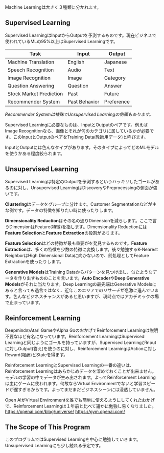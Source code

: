 Machine Learningは大きく３種類に分かれます。

## Supervised Learning

Supervised LearningはInputからOutputを予測するものです。現在ビジネスで使われているMLの95%以上はSupervised Learningです。

| Task                    | Input         | Output     |
|-------------------------|---------------|------------|
| Machine Translation     | English       | Japanese   |
| Speech Recognition      | Audio         | Text       |
| Image Recognition       | Image         | Category   |
| Question Answering      | Question      | Answer     |
| Stock Market Prediction | Past          | Future     |
| Recommender System      | Past Behavior | Preference |

*Recommender Systemは特殊でUnsupervised Learningの側面もあります。*

Supervised Learningに必要なものは、InputとOutputのペアです。例えばImage Recognitionなら、画像とそれが何のカテゴリに属しているかが必要です。このInputとOutputのペアをTraining Data(教師用データ)と呼びます。

InputとOutputには色んなタイプがあります。そのタイプによってどのMLモデルを使うかある程度絞られます。

## Unsupervised Learning

Supervised Learningは特定のOutputを予測するというハッキリしたゴールがあるのに対し、Unsupervised LearningはDiscoveryやPreprocessingの側面が強いです。

**Clustering**はデータをグループに分けます。Customer Segmentationなどが主な例です。データの特徴を知りたい時に使ったりします。

**Dimensionality Reduction**はその名の通りDimensionを減らします。ここで言うDimensionはFeature(特徴)を指します。Dimensionality Reductionには**Feature Selection**と**Feature Extraction**の役割があります。

**Feature Selection**はどの特徴が最も重要がを発見するものです。**Feature Extraction**は、多くの特徴を少数の特徴に変換します。後々勉強するK-Nearest NeighborはHigh Dimensional Dataに向かないので、前処理としてFeature Extractionを使ったりします。

**Generative Models**はTraining Dataからパターンを見つけ出し、似たようなデータを作り出すもののことを言います。**Auto Encoder**や**Deep Generative Models**がそれに当たります。Deep Learningの最先端はGenerative Modelsにあると言っても過言ではなく、近年このエリアでのリサーチが急激に進んでいます。色んなビジネスチャンスがあると思いますが、現時点ではアカデミックの場で止まっています。

## Reinforcement Learning

DeepmindのAtari GameやAlpha GoのおかげでReinforcement Learningは説明不要なほど有名になっています。Reinforcement LearningはSupervised Learningと同じようにゴールを持っていますが、Supervised LearningがInputに対しOutput(答え)を使うのに対し、Reinforcement LearningはActionに対しReward(報酬)とStateを得ます。

Reinforcement LearningとSupervised Learningの一番の違いは、Reinforcement Learningはあらかじめデータを溜めておくことが出来ません。モデルの学習の中でデータが生み出されます。よってReinforcement Learningは主にゲームに使われます。何故ならVirtual Environmentでないと学習スピードが遅すぎるからです。よってまだまだビジネスシーンには浸透していません。

Open AIがVirtual Environmentを誰でも簡単に使えるようにしてくれたおかげで、Reinforcement Learningは１年前と比べて遥かに勉強し易くなりました。
https://openai.com/blog/universe/
https://gym.openai.com/

## The Scope of This Program

このプログラムではSupervised Learningを中心に勉強していきます。Unsupervised Learningにも少し触れる予定です。
